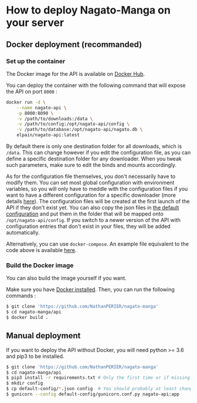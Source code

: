 # How to deploy Nagato-Manga on your server

## Docker deployment (recommanded)

### Set up the container

The Docker image for the API is available on [Docker Hub](https://hub.docker.com/r/elpain/nagato-api).

You can deploy the container with the following command that will expose the API on port `8000` :

```Bash
docker run -d \
    --name nagato-api \
    -p 8000:8090 \
    -v /path/to/downloads:/data \
    -v /path/to/config:/opt/nagato-api/config \
    -v /path/to/database:/opt/nagato-api/nagato.db \
    elpain/nagato-api:latest
```

By default there is only one destination folder for all downloads, which is `/data`. This can change however if you edit the configuration file, as you can define a specific destination folder for any downloader. When you tweak such parameters, make sure to edit the binds and mounts accordingly.

As for the configuration file themselves, you don't necessarily have to modify them. You can set most global configuration with environment variables, so you will only have to meddle with the configuration files if you want to have a different configuration for a specific downloader (more details [here](configuration.md)). The configuration files will be created at the first launch of the API if they don't exist yet. You can also copy the json files in [the default configuration](/api/default-config) and put them in the folder that will be mapped onto `/opt/nagato-api/config`. If you switch to a newer version of the API with configuration entries that don't exist in your files, they will be added automatically.

Alternatively, you can use `docker-compose`. An example file equivalent to the code above is available [here](examples/docker-compose.yml).

### Build the Docker image

You can also build the image yourself if you want.

Make sure you have [Docker installed](https://docs.docker.com/engine/install/). Then, you can run the following commands :

```Bash
$ git clone 'https://github.com/NathanPERIER/nagato-manga'
$ cd nagato-manga/api
$ docker build .
```

## Manual deployment

If you want to deploy the API without Docker, you will need python >= 3.6 and pip3 to be installed.

```Bash
$ git clone 'https://github.com/NathanPERIER/nagato-manga'
$ cd nagato-manga/api
$ pip3 install -r requirements.txt # Only the first time or if missing dependencies after a pull
$ mkdir config
$ cp default-config/*.json config  # You should probably at least change the `chapters.destination` in `config/conf.json`
$ gunicorn --config default-config/gunicorn.conf.py nagato-api:app
```

